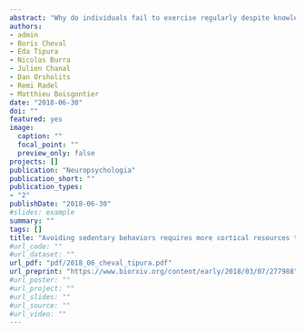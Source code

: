 ```yaml
---
abstract: "Why do individuals fail to exercise regularly despite knowledge of the risks associated with physical inactivity? Automatic processes regulating exercise behaviors may partly explain this paradox. Yet, these processes have only been investigated with behavioral outcomes (i.e., based on reaction times). Here, using electroencephalography, we investigated the cortical activity underlying automatic approach and avoidance tendencies toward stimuli depicting physical activity and sedentary behaviors in 29 young adults who were physically active or physically inactive but with the intention of becoming physically active. Behavioral results showed faster reactions when approaching physical activity compared to sedentary behaviors and when avoiding sedentary behaviors compared to physical activity. These faster reactions were more pronounced in physically active individuals and were associated with changes during sensory integration (earlier onset latency and larger positive deflection of the stimulus-locked lateralized readiness potentials) but not during motor preparation (no effect on the response-locked lateralized readiness potentials). Faster reactions when avoiding sedentary behaviors compared to physical activity were also associated with higher conflict monitoring (larger early and late N1 event-related potentials) and higher inhibition (larger N2 event-related potentials), irrespective of the usual level of physical activity. These results suggest that additional cortical resources were required to counteract an attraction to sedentary behaviors."
authors:
- admin
- Boris Cheval
- Eda Tipura
- Nicolas Burra
- Julien Chanal
- Dan Orsholits
- Remi Radel
- Matthieu Boisgontier
date: "2018-06-30"
doi: ""
featured: yes
image:
  caption: ""
  focal_point: ""
  preview_only: false
projects: []
publication: "Neuropsychologia"
publication_short: ""
publication_types:
- "2"
publishDate: "2018-06-30"
#slides: example
summary: ""
tags: []
title: "Avoiding sedentary behaviors requires more cortical resources than avoiding physical activity: An EEG study"
#url_code: ""
#url_dataset: ""
url_pdf: "pdf/2018_06_cheval_tipura.pdf"
url_preprint: "https://www.biorxiv.org/content/early/2018/03/07/277988"
#url_poster: ""
#url_project: ""
#url_slides: ""
#url_source: ""
#url_video: ""
---
```


<!---
# Legend:
# 0 = Uncategorized
# 1 = Conference proceedings
# 2 = Journal
# 3 = Work in progress
# 4 = Technical report
# 5 = Book
# 6 = Book chapter

# {{% alert note %}}
# Click the *Cite* button above to demo the feature to enable visitors to import publication metadata into their reference management software.
# {{% /alert %}}
# 
# {{% alert note %}}
# Click the *Slides* button above to demo Academic's Markdown slides feature.
# {{% /alert %}}
# 
# Supplementary notes can be added here, including [code and math](https://sourcethemes.com/academic/docs/writing-markdown-latex/).
-->
